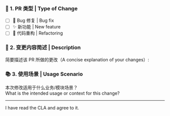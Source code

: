 ### 📝 1. PR 类型 | Type of Change

- [ ] 🐛 Bug 修复 | Bug fix
- [ ] ✨ 新功能 | New feature
- [ ] 🧹 代码重构 | Refactoring

### 📌 2. 变更内容简述 | Description
简要描述该 PR 所做的更改（A concise explanation of your changes）:


### 📚 3. 使用场景 | Usage Scenario

本次修改适用于什么业务/模块场景？  
What is the intended usage or context for this change?


---
I have read the CLA and agree to it.
